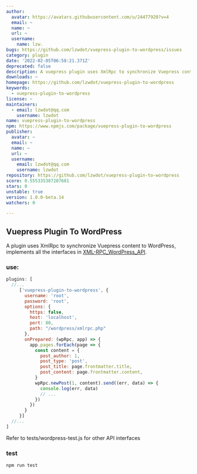 ```yaml
---
author:
  avatar: https://avatars.githubusercontent.com/u/24477920?v=4
  email: ~
  name: ~
  url: ~
  username:
    name: lzw.
bugs: https://github.com/lzwdot/vuepress-plugin-to-wordpress/issues
category: plugin
date: '2022-02-05T06:58:21.371Z'
deprecated: false
description: A vuepress plugin uses XmlRpc to synchronize Vuepress content to WordPress
downloads: ~
homepage: https://github.com/lzwdot/vuepress-plugin-to-wordpress
keywords:
  - vuepress-plugin-to-wordpress
license: ~
maintainers:
  - email: lzwdot@qq.com
    username: lzwdot
name: vuepress-plugin-to-wordpress
npm: https://www.npmjs.com/package/vuepress-plugin-to-wordpress
publisher:
  avatar: ~
  email: ~
  name: ~
  url: ~
  username:
    email: lzwdot@qq.com
    username: lzwdot
repository: https://github.com/lzwdot/vuepress-plugin-to-wordpress
score: 0.555335387287681
stars: 0
unstable: true
version: 1.0.0-beta.14
watchers: 0

---
```


## Vuepress Plugin To WordPress

A plugin uses XmlRpc to synchronize Vuepress content to
WordPress, implements all the interfaces in [XML-RPC_WordPress_API](http://codex.wordpress.org/XML-RPC_WordPress_API).

### use:

```js
plugins: [
  //...
     ['vuepress-plugin-to-wordpress', {
       username: 'root',
       password: 'root',
       options: {
         https: false,
         host: 'localhost',
         port: 80,
         path: "/wordpress/xmlrpc.php"
       },
       onPrepared: (wpRpc, app) => {
         app.pages.forEach(page => {
           const content = {
             post_author: 1,
             post_type: 'post',
             post_title: page.frontmatter.title,
             post_content: page.frontmatter.content,
           }
           wpRpc.newPost(1, content).send((err, data) => {
             console.log(err, data)
             // ...
           })
         })
       }
     }]
  //...
]
```

Refer to tests/wordpress-test.js for other API interfaces

### test

```shell
npm run test
```